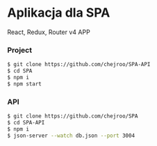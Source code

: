 # Aplikacja dla SPA
React, Redux, Router v4  APP

### Project
```sh
$ git clone https://github.com/chejroo/SPA-API
$ cd SPA
$ npm i
$ npm start
```

### API

```sh
$ git clone https://github.com/chejroo/SPA
$ cd SPA-API
$ npm i
$ json-server --watch db.json --port 3004
```